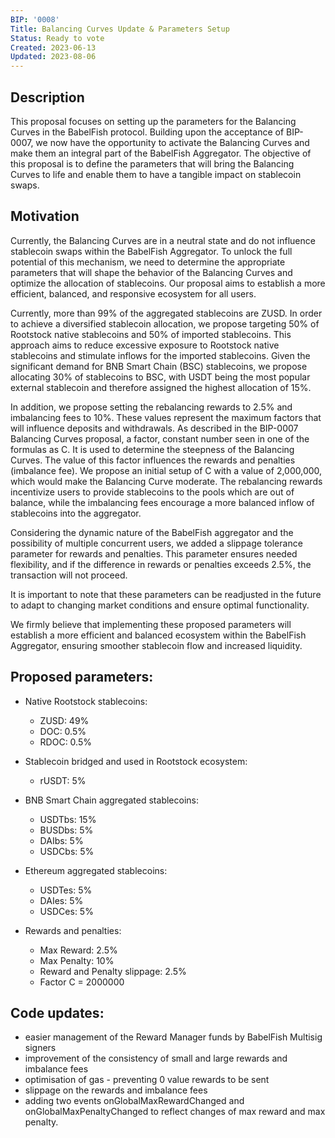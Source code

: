 ```yaml
---
BIP: '0008'
Title: Balancing Curves Update & Parameters Setup
Status: Ready to vote
Created: 2023-06-13
Updated: 2023-08-06
---
```

## Description

This proposal focuses on setting up the parameters for the Balancing Curves in the BabelFish protocol. Building upon the acceptance of BIP-0007, we now have the opportunity to activate the Balancing Curves and make them an integral part of the BabelFish Aggregator. The objective of this proposal is to define the parameters that will bring the Balancing Curves to life and enable them to have a tangible impact on stablecoin swaps.

## Motivation

Currently, the Balancing Curves are in a neutral state and do not influence stablecoin swaps within the BabelFish Aggregator. To unlock the full potential of this mechanism, we need to determine the appropriate parameters that will shape the behavior of the Balancing Curves and optimize the allocation of stablecoins. Our proposal aims to establish a more efficient, balanced, and responsive ecosystem for all users.

Currently, more than 99% of the aggregated stablecoins are ZUSD. In order to achieve a diversified stablecoin allocation, we propose targeting 50% of Rootstock native stablecoins and 50% of imported stablecoins. This approach aims to reduce excessive exposure to Rootstock native stablecoins and stimulate inflows for the imported stablecoins. Given the significant demand for BNB Smart Chain (BSC) stablecoins, we propose allocating 30% of stablecoins to BSC, with USDT being the most popular external stablecoin and therefore assigned the highest allocation of 15%.

In addition, we propose setting the rebalancing rewards to 2.5% and imbalancing fees to 10%. These values represent the maximum factors that will influence deposits and withdrawals. As described in the BIP-0007 Balancing Curves proposal, a factor, constant number seen in one of the formulas as C. It is used to determine the steepness of the Balancing Curves. The value of this factor influences the rewards and penalties (imbalance fee). We propose an initial setup of C with a value of 2,000,000, which would make the Balancing Curve moderate. The rebalancing rewards incentivize users to provide stablecoins to the pools which are out of balance, while the imbalancing fees encourage a more balanced inflow of stablecoins into the aggregator.

Considering the dynamic nature of the BabelFish aggregator and the possibility of multiple concurrent users, we added a slippage tolerance parameter for rewards and penalties. This parameter ensures needed flexibility, and if the difference in rewards or penalties exceeds 2.5%, the transaction will not proceed.

It is important to note that these parameters can be readjusted in the future to adapt to changing market conditions and ensure optimal functionality.

We firmly believe that implementing these proposed parameters will establish a more efficient and balanced ecosystem within the BabelFish Aggregator, ensuring smoother stablecoin flow and increased liquidity.

## Proposed parameters:

* Native Rootstock stablecoins:
  * ZUSD: 49%
  * DOC: 0.5%
  * RDOC: 0.5%

* Stablecoin bridged and used in Rootstock ecosystem:
  * rUSDT: 5%

* BNB Smart Chain aggregated stablecoins:
  * USDTbs: 15%
  * BUSDbs: 5%
  * DAIbs: 5%
  * USDCbs: 5%

* Ethereum aggregated stablecoins:
  * USDTes: 5%
  * DAIes: 5%
  * USDCes: 5%
 
* Rewards and penalties: 
  * Max Reward: 2.5%
  * Max Penalty: 10%
  * Reward and Penalty slippage: 2.5%
  * Factor C = 2000000

## Code updates:
  * easier management of the Reward Manager funds by BabelFish Multisig signers
  * improvement of the consistency of small and large rewards and imbalance fees
  * optimisation of gas - preventing 0 value rewards to be sent
  * slippage on the rewards and imbalance fees
  * adding two events onGlobalMaxRewardChanged and onGlobalMaxPenaltyChanged to reflect changes of max reward and max penalty.

